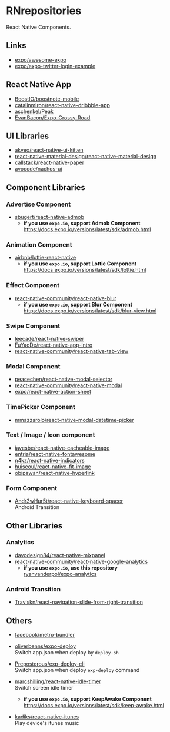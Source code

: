# RNrepositories
React Native Components.

## Links
* [expo/awesome-expo](https://github.com/expo/awesome-expo)
* [expo/expo-twitter-login-example](https://github.com/expo/expo-twitter-login-example)

## React Native App
* [BoostIO/boostnote-mobile](https://github.com/BoostIO/boostnote-mobile)
* [catalinmiron/react-native-dribbble-app](https://github.com/catalinmiron/react-native-dribbble-app)
* [aschenkel/Peak](https://github.com/aschenkel/Peak)
* [EvanBacon/Expo-Crossy-Road](https://github.com/EvanBacon/Expo-Crossy-Road)

## UI Libraries
* [akveo/react-native-ui-kitten](https://github.com/akveo/react-native-ui-kitten)
* [react-native-material-design/react-native-material-design](https://github.com/react-native-material-design/react-native-material-design)
* [callstack/react-native-paper](https://github.com/callstack/react-native-paper)
* [avocode/nachos-ui](https://github.com/avocode/nachos-ui)

## Component Libraries

### Advertise Component
* [sbugert/react-native-admob](https://github.com/sbugert/react-native-admob)  
  * **if you use `expo.io`, support Admob Component**  
    https://docs.expo.io/versions/latest/sdk/admob.html

### Animation Component
* [airbnb/lottie-react-native](https://github.com/airbnb/lottie-react-native)  
  * **if you use `expo.io`, support Lottie Component**  
    https://docs.expo.io/versions/latest/sdk/lottie.html

### Effect Component
* [react-native-community/react-native-blur](https://github.com/react-native-community/react-native-blur)
  * **if you use `expo.io`, support Blur Component**  
    https://docs.expo.io/versions/latest/sdk/blur-view.html

### Swipe Component
* [leecade/react-native-swiper](https://github.com/leecade/react-native-swiper)  
* [FuYaoDe/react-native-app-intro](https://github.com/FuYaoDe/react-native-app-intro)
* [react-native-community/react-native-tab-view](https://github.com/react-native-community/react-native-tab-view)

### Modal Component
* [peacechen/react-native-modal-selector](https://github.com/peacechen/react-native-modal-selector)
* [react-native-community/react-native-modal](https://github.com/react-native-community/react-native-modal)
* [expo/react-native-action-sheet](https://github.com/expo/react-native-action-sheet)

### TimePicker Component
* [mmazzarolo/react-native-modal-datetime-picker](https://github.com/mmazzarolo/react-native-modal-datetime-picker)

### Text / Image / Icon component
* [jayesbe/react-native-cacheable-image](https://github.com/jayesbe/react-native-cacheable-image)
* [entria/react-native-fontawesome](https://github.com/entria/react-native-fontawesome)
* [n4kz/react-native-indicators](https://github.com/n4kz/react-native-indicators)
* [huiseoul/react-native-fit-image](https://github.com/huiseoul/react-native-fit-image)
* [obipawan/react-native-hyperlink](https://github.com/obipawan/react-native-hyperlink)

### Form Component
* [Andr3wHur5t/react-native-keyboard-spacer](https://github.com/Andr3wHur5t/react-native-keyboard-spacer)  
  Android Transition

## Other Libraries

### Analytics
* [davodesign84/react-native-mixpanel](https://github.com/davodesign84/react-native-mixpanel)
* [react-native-community/react-native-google-analytics](https://github.com/react-native-community/react-native-google-analytics)
  * **if you use `expo.io`, use this repository**  
    [ryanvanderpol/expo-analytics](https://github.com/ryanvanderpol/expo-analytics)

### Android Transition
* [Traviskn/react-navigation-slide-from-right-transition](https://github.com/Traviskn/react-navigation-slide-from-right-transition)

## Others
* [facebook/metro-bundler](https://github.com/facebook/metro-bundler)
* [oliverbenns/expo-deploy](https://github.com/oliverbenns/expo-deploy)  
  Switch app.json when deploy by `deploy.sh`
* [Preposterous/exp-deploy-cli](https://github.com/Preposterous/exp-deploy-cli)  
  Switch app.json when deploy `exp-deploy` command
* [marcshilling/react-native-idle-timer](https://github.com/marcshilling/react-native-idle-timer)  
  Switch screen idle timer  
  * **if you use `expo.io`, support KeepAwake Component**  
    https://docs.expo.io/versions/latest/sdk/keep-awake.html
    
* [kadiks/react-native-itunes](https://github.com/kadiks/react-native-itunes)  
  Play device's itunes music
